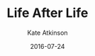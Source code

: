 ---
layout: post
title: Life After Life
source: life-after-life
author: Kate Atkinson
kindle: true
date: 2016-07-24
tags:
  - fiction
  - fate
  - personal responsibility
---